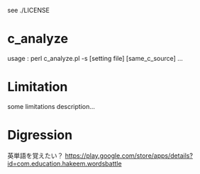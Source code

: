 see ./LICENSE

# c_analyze

usage : perl c_analyze.pl -s [setting file] [same_c_source] ...


# Limitation

some limitations description...




# Digression

英単語を覚えたい？
https://play.google.com/store/apps/details?id=com.education.hakeem.wordsbattle
